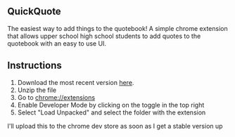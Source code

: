 ## QuickQuote

The easiest way to add things to the quotebook! A simple chrome extension that allows upper school high school students to add quotes to the quotebook with an easy to use UI.

## Instructions

1. Download the most recent version [here](https://github.com/Mala-Patke/QuickQuote/releases/tag/0.1).
2. Unzip the file
3. Go to [chrome://extensions](chrome://extensions)
4. Enable Developer Mode by clicking on the toggle in the top right
5. Select "Load Unpacked" and select the folder with the extension

I'll upload this to the chrome dev store as soon as I get a stable version up